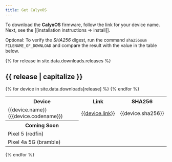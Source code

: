 ```yaml
---
title: Get CalyxOS
---
```


To download the <strong>Calyx<span>OS</span></strong> firmware, follow the link for your device name. Next, see the [[installation instructions => install]].

Optional: To verify the *SHA256* digest, run the command `sha256sum FILENAME_OF_DOWNLOAD` and compare the result with the value in the table below.

{% for release in site.data.downloads.releases %}
<h2 class="mt-3">{{ release | capitalize }}</h2>
<table class="table table-striped download">
  <tr><th>Device</th><th>Link</th><th>SHA256</th></tr>
{% for device in site.data.downloads[release] %}
  <tr>
    <td>{{device.name}} ({{device.codename}})</td>
    <td><a href="{{device.link}}">{{device.link}}</a></td>
    <td class="hash">{{device.sha256}}</td>
  </tr>
{% endfor %}
  <th>Coming Soon</th>
  <tr><td>Pixel 5 (redfin)</td><td></td><td></td></tr>
  <tr><td>Pixel 4a 5G (bramble)</td><td></td><td></td></tr>
</table>
{% endfor %}

